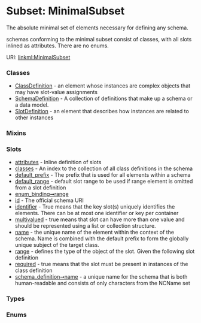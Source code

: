 
# Subset: MinimalSubset

The absolute minimal set of elements necessary for defining any schema.

schemas conforming to the minimal subset consist of classes, with all slots
inlined as attributes. There are no enums.

URI: [linkml:MinimalSubset](https://w3id.org/linkml/MinimalSubset)


### Classes

 * [ClassDefinition](ClassDefinition.md) - an element whose instances are complex objects that may have slot-value assignments
 * [SchemaDefinition](SchemaDefinition.md) - A collection of definitions that make up a schema or a data model.
 * [SlotDefinition](SlotDefinition.md) - an element that describes how instances are related to other instances

### Mixins


### Slots

 * [attributes](attributes.md) - Inline definition of slots
 * [classes](classes.md) - An index to the collection of all class definitions in the schema
 * [default_prefix](default_prefix.md) - The prefix that is used for all elements within a schema
 * [default_range](default_range.md) - default slot range to be used if range element is omitted from a slot definition
 * [enum_binding➞range](enum_binding_range.md)
 * [id](id.md) - The official schema URI
 * [identifier](identifier.md) - True means that the key slot(s) uniquely identifies the elements. There can be at most one identifier or key per container
 * [multivalued](multivalued.md) - true means that slot can have more than one value and should be represented using a list or collection structure.
 * [name](name.md) - the unique name of the element within the context of the schema.  Name is combined with the default prefix to form the globally unique subject of the target class.
 * [range](range.md) - defines the type of the object of the slot.  Given the following slot definition
 * [required](required.md) - true means that the slot must be present in instances of the class definition
 * [schema_definition➞name](schema_definition_name.md) - a unique name for the schema that is both human-readable and consists of only characters from the NCName set

### Types


### Enums
